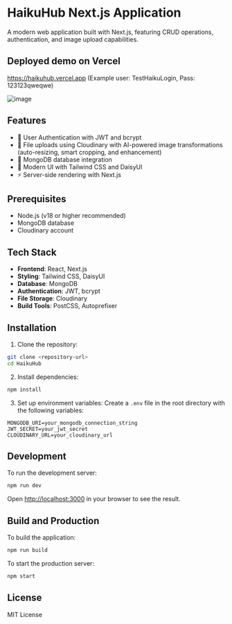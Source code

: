 # HaikuHub Next.js Application

A modern web application built with Next.js, featuring CRUD operations, authentication, and image upload capabilities.

## Deployed demo on Vercel

https://haikuhub.vercel.app (Example user: TestHaikuLogin, Pass: 123123qweqwe)

![image](public/haiku-dashboard.png)

## Features

- 🔐 User Authentication with JWT and bcrypt
- 📁 File uploads using Cloudinary with AI-powered image transformations (auto-resizing, smart cropping, and enhancement)
- 💾 MongoDB database integration
- 🎨 Modern UI with Tailwind CSS and DaisyUI
- ⚡ Server-side rendering with Next.js

## Prerequisites

- Node.js (v18 or higher recommended)
- MongoDB database
- Cloudinary account

## Tech Stack

- **Frontend**: React, Next.js
- **Styling**: Tailwind CSS, DaisyUI
- **Database**: MongoDB
- **Authentication**: JWT, bcrypt
- **File Storage**: Cloudinary
- **Build Tools**: PostCSS, Autoprefixer

## Installation

1. Clone the repository:

```bash
git clone <repository-url>
cd HaikuHub
```

2. Install dependencies:

```bash
npm install
```

3. Set up environment variables:
   Create a `.env` file in the root directory with the following variables:

```env
MONGODB_URI=your_mongodb_connection_string
JWT_SECRET=your_jwt_secret
CLOUDINARY_URL=your_cloudinary_url
```

## Development

To run the development server:

```bash
npm run dev
```

Open [http://localhost:3000](http://localhost:3000) in your browser to see the result.

## Build and Production

To build the application:

```bash
npm run build
```

To start the production server:

```bash
npm start
```

## License

MIT License

